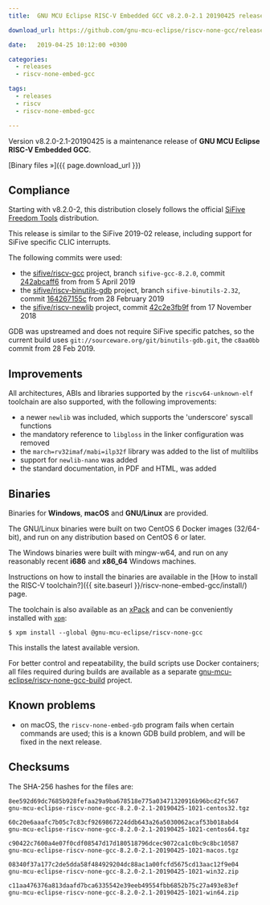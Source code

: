 ```yaml
---
title:  GNU MCU Eclipse RISC-V Embedded GCC v8.2.0-2.1 20190425 released

download_url: https://github.com/gnu-mcu-eclipse/riscv-none-gcc/releases/tag/v8.2.0-2.1-20190425/

date:   2019-04-25 10:12:00 +0300

categories:
  - releases
  - riscv-none-embed-gcc

tags:
  - releases
  - riscv
  - riscv-none-embed-gcc

---
```


Version v8.2.0-2.1-20190425 is a maintenance release of **GNU MCU Eclipse 
RISC-V Embedded GCC**.

[Binary files »]({{ page.download_url }})

## Compliance

Starting with v8.2.0-2, this distribution closely follows the official 
[SiFive](https://www.sifive.com) 
[Freedom Tools](https://github.com/sifive/freedom-tools) distribution.

This release is similar to the SiFive 2019-02 release, including support for 
SiFive specific CLIC interrupts.

The following commits were used:

- the [sifive/riscv-gcc](https://github.com/sifive/riscv-gcc) project, 
branch `sifive-gcc-8.2.0`, commit
[242abcaff6](https://github.com/sifive/riscv-gcc/tree/242abcaff697d0a1ea12dccc975465e1bfeb8331)
from from 5 April 2019
- the [sifive/riscv-binutils-gdb](https://github.com/sifive/riscv-binutils-gdb) 
project, branch `sifive-binutils-2.32`, commit 
[164267155c](https://github.com/sifive/riscv-binutils-gdb/tree/164267155c96f91472a539ca78ac919993bc5b4e)
from 28 February 2019
- the [sifive/riscv-newlib](https://github.com/sifive/riscv-newlib) project,
commit [42c2e3fb9f](https://github.com/sifive/riscv-newlib/tree/42c2e3fb9f557d59b76d1a64bb6fb32707ff4530)
from 17 November 2018

GDB was upstreamed and does not require SiFive specific patches, 
so the current build uses 
`git://sourceware.org/git/binutils-gdb.git`, the `c8aa0bb` commit from 
28 Feb 2019.

## Improvements

All architectures, ABIs and libraries supported by the `riscv64-unknown-elf` 
toolchain are also supported, with the following improvements:

* a newer `newlib` was included, which supports the 'underscore' syscall functions
* the mandatory reference to `libgloss` in the linker configuration was removed
* the `march=rv32imaf/mabi=ilp32f` library was added to the list of multilibs
* support for `newlib-nano` was added
* the standard documentation, in PDF and HTML, was added

## Binaries

Binaries for **Windows**, **macOS** and **GNU/Linux** are provided.

The GNU/Linux binaries were built on two CentOS 6 Docker images (32/64-bit), 
and run on any distribution based on CentOS 6 or later.

The Windows binaries were built with mingw-w64, and run on any reasonably 
recent **i686** and **x86_64** Windows machines.

Instructions on how to install the binaries are available in the 
[How to install the RISC-V toolchain?]({{ site.baseurl }}/riscv-none-embed-gcc/install/) 
page.

The toolchain is also available as an 
[xPack](https://www.npmjs.com/package/@gnu-mcu-eclipse/riscv-none-gcc) 
and can be conveniently installed with 
[`xpm`](https://www.npmjs.com/package/xpm):

```console
$ xpm install --global @gnu-mcu-eclipse/riscv-none-gcc
```

This installs the latest available version.

For better control and repeatability, the build scripts use Docker 
containers; all files required during builds are available as a separate 
[gnu-mcu-eclipse/riscv-none-gcc-build](https://github.com/gnu-mcu-eclipse/riscv-none-gcc-build) 
project. 

## Known problems

* on macOS, the `riscv-none-embed-gdb` program fails when certain 
  commands are used; this is a known GDB build problem, and will 
  be fixed in the next release.

## Checksums

The SHA-256 hashes for the files are:

```console
8ee592d69dc7685b928fefaa29a9ba678518e775a03471320916b96bcd2fc567 
gnu-mcu-eclipse-riscv-none-gcc-8.2.0-2.1-20190425-1021-centos32.tgz

60c20e6aaafc7b05c7c83cf9269867224ddb643a26a5030062acaf53b018abd4 
gnu-mcu-eclipse-riscv-none-gcc-8.2.0-2.1-20190425-1021-centos64.tgz

c90422c7600a4e07f0cdf08547d17d180518796dcec9072ca1c0bc9c8bc10587 
gnu-mcu-eclipse-riscv-none-gcc-8.2.0-2.1-20190425-1021-macos.tgz

08340f37a177c2de5dda58f484929204dc88ac1a00fcfd5675cd13aac12f9e04 
gnu-mcu-eclipse-riscv-none-gcc-8.2.0-2.1-20190425-1021-win32.zip

c11aa476376a813daafd7bca6335542e39eeb49554fbb6852b75c27a493e83ef 
gnu-mcu-eclipse-riscv-none-gcc-8.2.0-2.1-20190425-1021-win64.zip
```
